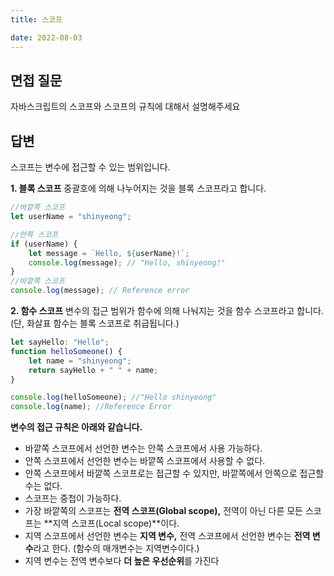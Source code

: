 ```yaml
---
title: 스코프

date: 2022-08-03
---
```


## 면접 질문

자바스크립트의 스코프와 스코프의 규칙에 대해서 설명해주세요

## 답변

스코프는 변수에 접근할 수 있는 범위입니다.

**1. 블록 스코프**
중괄호에 의해 나누어지는 것을 블록 스코프라고 합니다.

```js
//바깥쪽 스코프
let userName = "shinyeong";

//안쪽 스코프
if (userName) {
    let message = `Hello, ${userName}!`;
    console.log(message); // "Hello, shinyeong!"
}
//바깥쪽 스코프
console.log(message); // Reference error
```

**2. 함수 스코프**
변수의 접근 범위가 함수에 의해 나눠지는 것을 함수 스코프라고 합니다. (단, 화살표 함수는 블록 스코프로 취급됩니다.)

```js
let sayHello: "Hello";
function helloSomeone() {
    let name = "shinyeong";
    return sayHello + " " + name;
}

console.log(helloSomeone); //"Hello shinyeong"
console.log(name); //Reference Error
```

**변수의 접근 규칙은 아래와 같습니다.**

-   바깥쪽 스코프에서 선언한 변수는 안쪽 스코프에서 사용 가능하다.
-   안쪽 스코프에서 선언한 변수는 바깥쪽 스코프에서 사용할 수 없다.
-   안쪽 스코프에서 바깥쪽 스코프로는 접근할 수 있지만, 바깥쪽에서 안쪽으로 접근할 수는 없다.
-   스코프는 중첩이 가능하다.
-   가장 바깥쪽의 스코프는 **전역 스코프(Global scope),** 전역이 아닌 다른 모든 스코프는 **지역 스코프(Local scope)**이다.
-   지역 스코프에서 선언한 변수는 **지역 변수,** 전역 스코프에서 선언한 변수는 **전역 변수**라고 한다. (함수의 매개변수는 지역변수이다.)
-   지역 변수는 전역 변수보다 **더 높은 우선순위**를 가진다
